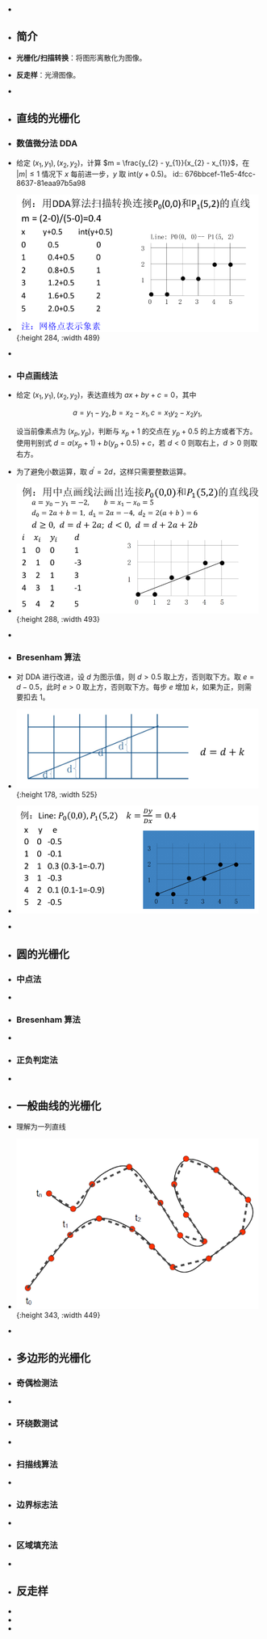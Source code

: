 -
- ## 简介
- **光栅化/扫描转换**：将图形离散化为图像。
- **反走样**：光滑图像。
-
- ## 直线的光栅化
- ### 数值微分法 DDA
- 给定 $(x_{1}, y_{1}), (x_{2}, y_{2})$，计算 $m = \frac{y_{2} - y_{1}}{x_{2} - x_{1}}$，在 $|m| \leq 1$ 情况下 $x$ 每前进一步，$y$ 取 $\mathrm{int}(y + 0.5)$。
  id:: 676bbcef-11e5-4fcc-8637-81eaa97b5a98
- ![image.png](../assets/image_1735114461781_0.png){:height 284, :width 489}
-
- ### 中点画线法
- 给定 $(x_{1}, y_{1}), (x_{2}, y_{2})$，表达直线为 $ax + by + c = 0$，其中 
  
  $$a = y_{1} - y_{2}, b = x_{2} - x_{1}, c = x_{1}y_{2} - x_{2}y_{1},$$
  
  设当前像素点为 $(x_{p}, y_{p})$，判断与  $x_{p}+1$ 的交点在 $y_{p} + 0.5$ 的上方或者下方。使用判别式 $d = a(x_{p} + 1) + b(y_{p} + 0.5) + c$，若 $d < 0$ 则取右上，$d > 0$ 则取右方。
- 为了避免小数运算，取 $d^\prime = 2d$，这样只需要整数运算。
- ![image.png](../assets/image_1735114582225_0.png){:height 288, :width 493}
-
- ### Bresenham 算法
- 对 DDA 进行改进，设 $d$ 为图示值，则 $d>0.5$ 取上方，否则取下方。取 $e = d - 0.5$，此时 $e > 0$ 取上方，否则取下方。每步 $e$ 增加 $k$，如果为正，则需要扣去 $1$。
- ![image.png](../assets/image_1735118197246_0.png){:height 178, :width 525}
- ![image.png](../assets/image_1735118168190_0.png)
-
- ## 圆的光栅化
- ### 中点法
-
- ### Bresenham 算法
-
- ### 正负判定法
-
- ## 一般曲线的光栅化
- 理解为一列直线
- ![image.png](../assets/image_1735118379967_0.png){:height 343, :width 449}
-
- ## 多边形的光栅化
- ### 奇偶检测法
-
- ### 环绕数测试
-
- ### 扫描线算法
-
- ### 边界标志法
-
- ### 区域填充法
-
- ## 反走样
-
-
-